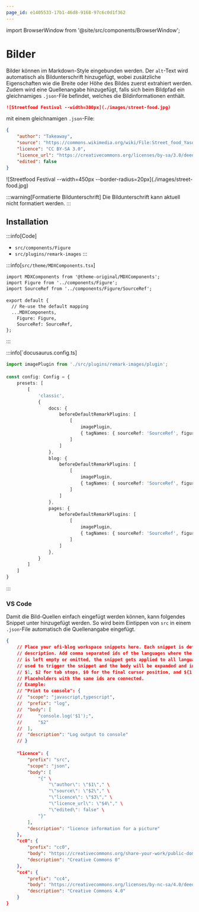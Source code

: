 ```yaml
---
page_id: e1405533-17b1-46d8-9168-97c6c0d1f362
---
```

import BrowserWindow from '@site/src/components/BrowserWindow';

# Bilder

Bilder können im Markdown-Style eingebunden werden. Der `alt`-Text wird automatisch als Bildunterschrift hinzugefügt, wobei zusätzliche Eigenschaften wie die Breite oder Höhe des Bildes zuerst extrahiert werden. Zudem wird eine Quellenangabe hinzugefügt, falls sich beim Bildpfad ein gleichnamiges `.json`-File befindet, welches die Bildinformationen enthält.

```md
![Streetfood Festival --width=300px](./images/street-food.jpg)
```

mit einem gleichnamigen `.json`-File:

```json title="./images/street-food.json"
{
    "author": "Takeaway",
    "source": "https://commons.wikimedia.org/wiki/File:Street_food_Yasothon.jpg",
    "licence": "CC BY-SA 3.0",
    "licence_url": "https://creativecommons.org/licenses/by-sa/3.0/deed.en",
    "edited": false
}
```

<BrowserWindow>
![Streetfood Festival --width=450px --border-radius=20px](./images/street-food.jpg)
</BrowserWindow>

:::warning[Formatierte Bildunterschrift]
Die Bildunterschrift kann aktuell nicht formatiert werden.
:::


## Installation

:::info[Code]
- `src/components/Figure`
- `src/plugins/remark-images`
:::

:::info[`src/theme/MDXComponents.tsx`]
```tsx {2-3,8-9}
import MDXComponents from '@theme-original/MDXComponents';
import Figure from '../components/Figure';
import SourceRef from '../components/Figure/SourceRef';

export default {
  // Re-use the default mapping
  ...MDXComponents,
    Figure: Figure,
    SourceRef: SourceRef,
};
```
:::

:::info[`docusaurus.config.ts]

```ts {1,10-13,18-21,26-29}
import imagePlugin from './src/plugins/remark-images/plugin';

const config: Config = {
    presets: [
        [
            'classic',
            {
                docs: {
                    beforeDefaultRemarkPlugins: [
                        [
                            imagePlugin,
                            { tagNames: { sourceRef: 'SourceRef', figure: 'Figure' } }
                        ]
                    ]
                },
                blog: {
                    beforeDefaultRemarkPlugins: [
                        [
                            imagePlugin,
                            { tagNames: { sourceRef: 'SourceRef', figure: 'Figure' } }
                        ]
                    ]
                },
                pages: {
                    beforeDefaultRemarkPlugins: [
                        [
                            imagePlugin,
                            { tagNames: { sourceRef: 'SourceRef', figure: 'Figure' } }
                        ]
                    ]
                },
            }
        ]
    ]
}

```
:::

### VS Code
Damit die Bild-Quellen einfach eingefügt werden können, kann folgendes Snippet unter hinzugefügt werden. So wird beim Eintippen von `src` in einem `.json`-File automatisch die Quellenangabe eingefügt.

```json	title=".vscode/json.code-snippets"
{
	// Place your ofi-blog workspace snippets here. Each snippet is defined under a snippet name and has a scope, prefix, body and 
	// description. Add comma separated ids of the languages where the snippet is applicable in the scope field. If scope 
	// is left empty or omitted, the snippet gets applied to all languages. The prefix is what is 
	// used to trigger the snippet and the body will be expanded and inserted. Possible variables are: 
	// $1, $2 for tab stops, $0 for the final cursor position, and ${1:label}, ${2:another} for placeholders. 
	// Placeholders with the same ids are connected.
	// Example:
	// "Print to console": {
	// 	"scope": "javascript,typescript",
	// 	"prefix": "log",
	// 	"body": [
	// 		"console.log('$1');",
	// 		"$2"
	// 	],
	// 	"description": "Log output to console"
	// }
	
	"licence": {
		"prefix": "src",
		"scope": "json",
		"body": [
			"{" \
				"\"author\": \"$1\"," \
				"\"source\": \"$2\"," \
				"\"licence\": \"$3\"," \
				"\"licence_url\": \"$4\"," \
				"\"edited\": false" \
			"}"
		],
		"description": "licence information for a picture"
	},
	"cc0": {
		"prefix": "cc0",
		"body": "https://creativecommons.org/share-your-work/public-domain/cc0/",
		"description": "Creative Commons 0"
	},
	"cc4": {
		"prefix": "cc4",
		"body": "https://creativecommons.org/licenses/by-nc-sa/4.0/deed.de",
		"description": "Creative Commons 4.0"
	}
}
```
